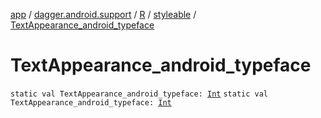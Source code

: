 [app](../../../index.md) / [dagger.android.support](../../index.md) / [R](../index.md) / [styleable](index.md) / [TextAppearance_android_typeface](./-text-appearance_android_typeface.md)

# TextAppearance_android_typeface

`static val TextAppearance_android_typeface: `[`Int`](https://kotlinlang.org/api/latest/jvm/stdlib/kotlin/-int/index.html)
`static val TextAppearance_android_typeface: `[`Int`](https://kotlinlang.org/api/latest/jvm/stdlib/kotlin/-int/index.html)